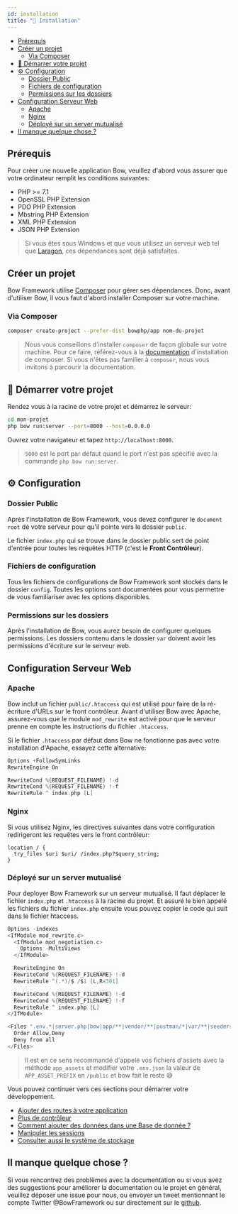 ```yaml
---
id: installation
title: "🚀 Installation"
---
```


- [Prérequis](#prérequis)
- [Créer un projet](#créer-un-projet)
  - [Via Composer](#via-composer)
- [🚀 Démarrer votre projet](#-démarrer-votre-projet)
- [⚙️ Configuration](#️-configuration)
  - [Dossier Public](#dossier-public)
  - [Fichiers de configuration](#fichiers-de-configuration)
  - [Permissions sur les dossiers](#permissions-sur-les-dossiers)
- [Configuration Serveur Web](#configuration-serveur-web)
  - [Apache](#apache)
  - [Nginx](#nginx)
  - [Déployé sur un server mutualisé](#déployé-sur-un-server-mutualisé)
- [Il manque quelque chose ?](#il-manque-quelque-chose-)

## Prérequis

Pour créer une nouvelle application Bow, veuillez d'abord vous assurer que votre ordinateur remplit les conditions suivantes:

- PHP >= 7.1
- OpenSSL PHP Extension
- PDO PHP Extension
- Mbstring PHP Extension
- XML PHP Extension
- JSON PHP Extension

> Si vous êtes sous Windows et que vous utilisez un serveur web tel que [Laragon](https://laragon.org/), ces dépendances sont déjà satisfaites.

## Créer un projet

Bow Framework utilise [Composer](https://getcomposer.org) pour gérer ses dépendances. Donc, avant d'utiliser Bow, il vous faut d'abord installer Composer sur votre machine.

### Via Composer

```bash
composer create-project --prefer-dist bowphp/app nom-du-projet
```

> Nous vous conseillons d'installer `composer` de façon globale sur votre machine. Pour ce faire, référez-vous à la [documentation](https://getcomposer.org/download) d'installation de composer.
> Si vous n'êtes pas familier à `composer`, nous vous invitons à parcourir la documentation.

<script id="asciicast-s8HpeoaUwnxEZ7OOPRxxXE52z" src="https://asciinema.org/a/s8HpeoaUwnxEZ7OOPRxxXE52z.js" data-speed="2"  data-rows="20" async></script>

## 🚀 Démarrer votre projet

Rendez vous à la racine de votre projet et démarrez le serveur:

```bash
cd mon-projet
php bow run:server --port=8000 --host=0.0.0.0
```

Ouvrez votre navigateur et tapez `http://localhost:8000`.

> `5000` est le port par défaut quand le port n'est pas spécifié avec la commande `php bow run:server`.

## ⚙️ Configuration

### Dossier Public

Après l'installation de Bow Framework, vous devez configurer le `document root` de votre serveur pour qu'il pointe vers le dossier `public`.

Le fichier `index.php` qui se trouve dans le dossier public sert de point d'entrée pour toutes les requêtes HTTP (c'est le **Front Contrôleur**).

### Fichiers de configuration

Tous les fichiers de configurations de Bow Framework sont stockés dans le dossier `config`. Toutes les options sont documentées pour vous permettre de vous familiariser avec les options disponibles.

### Permissions sur les dossiers

Après l'installation de Bow, vous aurez besoin de configurer quelques permissions. Les dossiers contenu dans le dossier `var` doivent avoir les permissions d'écriture sur le serveur web.

## Configuration Serveur Web

### Apache

Bow inclut un fichier `public/.htaccess` qui est utilisé pour faire de la ré-écriture d'URLs sur le front contrôleur. Avant d'utiliser Bow avec Apache, assurez-vous que le module `mod_rewrite` est activé pour que le serveur
prenne en compte les instructions du fichier `.htaccess`.

Si le fichier `.htaccess` par défaut dans Bow ne fonctionne pas avec votre installation d'Apache, essayez cette alternative:

```c
Options +FollowSymLinks
RewriteEngine On

RewriteCond %{REQUEST_FILENAME} !-d
RewriteCond %{REQUEST_FILENAME} !-f
RewriteRule ^ index.php [L]
```

### Nginx

Si vous utilisez Nginx, les directives suivantes dans votre configuration redirigeront les requêtes vers le front contrôleur:

```nginx
location / {
  try_files $uri $uri/ /index.php?$query_string;
}
```

### Déployé sur un server mutualisé

Pour deployer Bow Framework sur un serveur mutualisé. Il faut déplacer le fichier `index.php` et `.htaccess` à la racine du projet.
Et assuré le bien appelé les fichiers du fichier `index.php` ensuite vous pouvez copier le code qui suit dans le fichier htaccess.

```c
Options -indexes
<IfModule mod_rewrite.c>
  <IfModule mod_negotiation.c>
    Options -MultiViews
  </IfModule>

  RewriteEngine On
  RewriteCond %{REQUEST_FILENAME} !-d
  RewriteRule ^(.*)/$ /$1 [L,R=301]

  RewriteCond %{REQUEST_FILENAME} !-d
  RewriteCond %{REQUEST_FILENAME} !-f
  RewriteRule ^ index.php [L]
</IfModule>

<Files ".env.*|server.php|bow|app/**|vendor/**|postman/*|var/**|seeders/*|templates/**|tests/**|migrations/**">
  Order Allow,Deny
  Deny from all
</Files>
```

> Il est en ce sens recommandé d'appelé vos fichiers d'assets avec la méthode `app_assets` et modifier votre `.env.json` la valeur de `APP_ASSET_PREFIX` en `/public` et bow fait le reste 😅

Vous pouvez continuer vers ces sections pour démarrer votre développement.

- [Ajouter des routes à votre application](./routing.md)
- [Plus de contrôleur](./controller.md)
- [Comment ajouter des données dans une Base de donnée ?](./database.md)
- [Manipuler les sessions](./session.md)
- [Consulter aussi le système de stockage](./storage.md)

## Il manque quelque chose ?

Si vous rencontrez des problèmes avec la documentation ou si vous avez des suggestions pour améliorer la documentation ou le projet en général, veuillez déposer une issue pour nous, ou envoyer un tweet mentionnant le compte Twitter @BowFramework ou sur directement sur le [github](https://github.com/bowphp/docs/issues).
